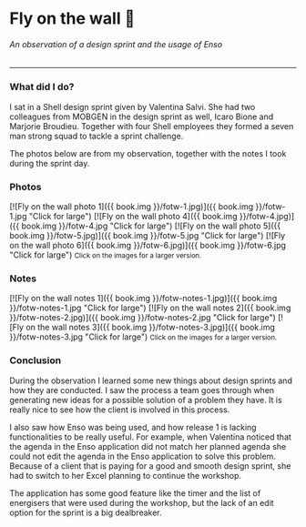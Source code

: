 # Fly on the wall 👀
###### An observation of a design sprint and the usage of Enso
---

### What did I do?
I sat in a Shell design sprint given by Valentina Salvi. She had two colleagues from MOBGEN in the design sprint as well, Icaro Bione and Marjorie Broudieu. Together with four Shell employees they formed a seven man strong squad to tackle a sprint challenge.

The photos below are from my observation, together with the notes I took during the sprint day.

### Photos
[![Fly on the wall photo 1]({{ book.img }}/fotw-1.jpg)]({{ book.img }}/fotw-1.jpg "Click for large")
[![Fly on the wall photo 4]({{ book.img }}/fotw-4.jpg)]({{ book.img }}/fotw-4.jpg "Click for large")
[![Fly on the wall photo 5]({{ book.img }}/fotw-5.jpg)]({{ book.img }}/fotw-5.jpg "Click for large")
[![Fly on the wall photo 6]({{ book.img }}/fotw-6.jpg)]({{ book.img }}/fotw-6.jpg "Click for large")
<span style="font-size: 85%">Click on the images for a larger version.</span>

### Notes
[![Fly on the wall notes 1]({{ book.img }}/fotw-notes-1.jpg)]({{ book.img }}/fotw-notes-1.jpg "Click for large")
[![Fly on the wall notes 2]({{ book.img }}/fotw-notes-2.jpg)]({{ book.img }}/fotw-notes-2.jpg "Click for large")
[![Fly on the wall notes 3]({{ book.img }}/fotw-notes-3.jpg)]({{ book.img }}/fotw-notes-3.jpg "Click for large")
<span style="font-size: 85%">Click on the images for a larger version.</span>

### Conclusion
During the observation I learned some new things about design sprints and how they are conducted. I saw the process a team goes through when generating new ideas for a possible solution of a problem they have. It is really nice to see how the client is involved in this process.

I also saw how Enso was being used, and how release 1 is lacking functionalities to be really useful. For example, when Valentina noticed that the agenda in the Enso application did not match her planned agenda she could not edit the agenda in the Enso application to solve this problem. Because of a client that is paying for a good and smooth design sprint, she had to switch to her Excel planning to continue the workshop.

The application has some good feature like the timer and the list of energisers that were used during the workshop, but the lack of an edit option for the sprint is a big dealbreaker.